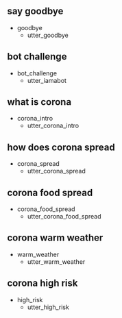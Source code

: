  ## say goodbye 
* goodbye 
  - utter_goodbye 
 
## bot challenge 
* bot_challenge 
  - utter_iamabot 
 
## what is corona 
* corona_intro 
  - utter_corona_intro 
 
## how does corona spread 
* corona_spread 
  - utter_corona_spread 
## corona food spread 
* corona_food_spread 
  - utter_corona_food_spread 
 
## corona warm weather 
* warm_weather 
  - utter_warm_weather 
## corona high risk 
* high_risk 
   - utter_high_risk 
